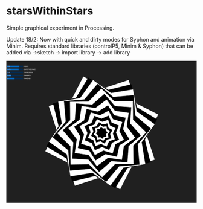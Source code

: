 # starsWithinStars

Simple graphical experiment in Processing. 

Update 18/2: Now with quick and dirty modes for Syphon and animation via Minim. Requires standard libraries (controlP5, Minim & Syphon) that can be added via ->sketch -> import library -> add library




![Alt text](/starsWithinStars.png "Screenshot")

